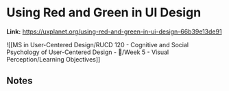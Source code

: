 # Using Red and Green in UI Design
**Link:** https://uxplanet.org/using-red-and-green-in-ui-design-66b39e13de91

![[MS in User-Centered Design/RUCD 120 - Cognitive and Social Psychology of User-Centered Design - 💾/Week 5 - Visual Perception/Learning Objectives]]

## Notes
